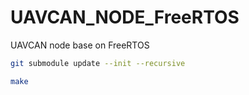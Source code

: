 # UAVCAN_NODE_FreeRTOS
UAVCAN node base on FreeRTOS

```bash
git submodule update --init --recursive
```
```bash
make
```
